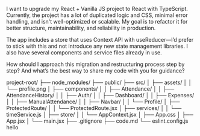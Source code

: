 I want to upgrade my React + Vanilla JS project to React with TypeScript. Currently, the project has a lot of duplicated logic and CSS, minimal error handling, and isn't well-optimized or scalable. My goal is to refactor it for better structure, maintainability, and reliability in production.

The app includes a store that uses Context API with useReducer—I’d prefer to stick with this and not introduce any new state management libraries. I also have several components and service files already in use.

How should I approach this migration and restructuring process step by step? And what’s the best way to share my code with you for guidance?

project-root/
├── node_modules/
├── public/
├── src/
│ ├── assets/
│ │ └── profile.png
│ ├── components/
│ │ ├── Attendance/
│ │ ├── AttendanceHistory/
│ │ ├── Auth/
│ │ ├── Dashboard/
│ │ ├── Expenses/
│ │ ├── ManualAttendance/
│ │ ├── Navbar/
│ │ └── Profile/
│ ├── ProtectedRoute/
│ │ └── ProtectedRoute.jsx
│ ├── services/
│ │ └── timeService.js
│ ├── store/
│ │ └── AppContext.jsx
│ ├── App.css
│ ├── App.jsx
│ └── main.jsx
├── .gitignore
├── code.md
└── eslint.config.js
hello
